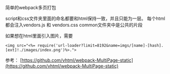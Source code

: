 简单的webpack多页打包

script和css文件夹里面的命名都要和html保持一致，并且只能为一层。
每个html都会注入vendors.js 和 vendors.css
common文件夹中是公共的片段

如果想在html里面引入图片，需要

```
<img src="<%= require('url-loader?limit=8192&name=imgs/[name]-[hash].[ext]!./images/index.png')%>.">
```

参考：
[https://github.com/vhtml/webpack-MultiPage-static](https://github.com/vhtml/webpack-MultiPage-static)